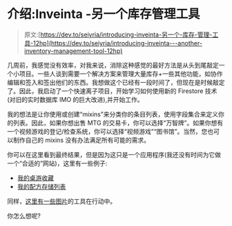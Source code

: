 # 介绍:Inveinta -另一个库存管理工具

> 原文:[https://dev.to/seiyria/introducing-inveinta-另一个-库存-管理-工具-12hp](https://dev.to/seiyria/introducing-inveinta---another-inventory-management-tool-12hp)

几周前，我感觉没有效率，对我来说，消除这种感觉的最好方法是从头到尾敲定一个小项目。一些人谈到需要一个解决方案来管理大量库存+一些其他功能，如协作编辑和签入和签出他们的东西。我想做这个已经有一段时间了，但现在是时候敲定了。因此，我启动了一个快速离子项目，开始学习如何使用新的 Firestore 技术(对旧的实时数据库 IMO 的巨大改进),并开始工作。

我的想法是让你使用或创建“mixins”来分类你的条目列表，使用字段集合来定义你的列表。因此，如果你想出售 MTG 的交易卡，你可以选择“万智牌”。如果你想有一个视频游戏的登记/检查系统，你可以选择“视频游戏”“图书馆”。当然，您也可以制作自己的 mixins 没有办法满足所有可能的需求。

你可以在这里看到最终结果，但是因为这只是一个应用程序(我还没有时间为它做一个“合适的”网站)，这里有一些例子:

*   [我的桌游收藏](https://inveinta.netlify.com/#/p/9XjlXJGeM3AuP8LlBwBp)
*   [我的配方存储列表](https://inveinta.netlify.com/#/p/k9iaUn0iA1rCp5wN6cKx)

同样，[这里有一些图片](https://imgur.com/a/TW34N)的工具在行动中。

你怎么想呢?